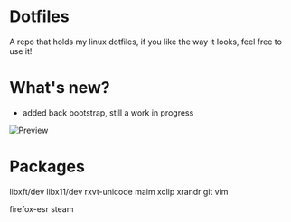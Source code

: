 # Dotfiles
A repo that holds my linux dotfiles, if you like the way it looks, feel free to use it!
# What's new?
- added back bootstrap, still a work in progress

![Preview](https://raw.githubusercontent.com/abanoub-R/.files/main/preview.png)

# Packages
libxft/dev libx11/dev
rxvt-unicode
maim
xclip
xrandr
git
vim


firefox-esr
steam
